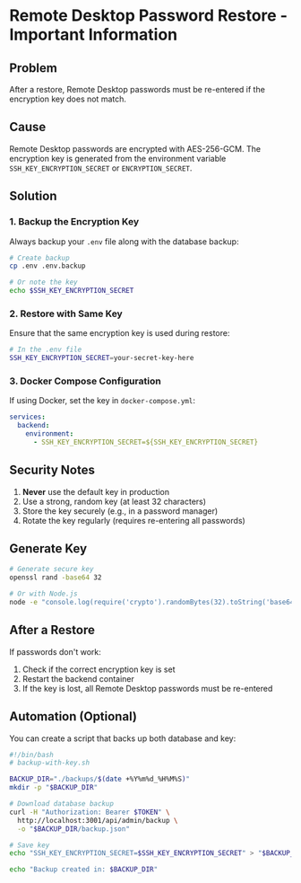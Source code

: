 # Remote Desktop Password Restore - Important Information

## Problem
After a restore, Remote Desktop passwords must be re-entered if the encryption key does not match.

## Cause
Remote Desktop passwords are encrypted with AES-256-GCM. The encryption key is generated from the environment variable `SSH_KEY_ENCRYPTION_SECRET` or `ENCRYPTION_SECRET`.

## Solution

### 1. Backup the Encryption Key
Always backup your `.env` file along with the database backup:

```bash
# Create backup
cp .env .env.backup

# Or note the key
echo $SSH_KEY_ENCRYPTION_SECRET
```

### 2. Restore with Same Key
Ensure that the same encryption key is used during restore:

```bash
# In the .env file
SSH_KEY_ENCRYPTION_SECRET=your-secret-key-here
```

### 3. Docker Compose Configuration
If using Docker, set the key in `docker-compose.yml`:

```yaml
services:
  backend:
    environment:
      - SSH_KEY_ENCRYPTION_SECRET=${SSH_KEY_ENCRYPTION_SECRET}
```

## Security Notes

1. **Never** use the default key in production
2. Use a strong, random key (at least 32 characters)
3. Store the key securely (e.g., in a password manager)
4. Rotate the key regularly (requires re-entering all passwords)

## Generate Key

```bash
# Generate secure key
openssl rand -base64 32

# Or with Node.js
node -e "console.log(require('crypto').randomBytes(32).toString('base64'))"
```

## After a Restore

If passwords don't work:

1. Check if the correct encryption key is set
2. Restart the backend container
3. If the key is lost, all Remote Desktop passwords must be re-entered

## Automation (Optional)

You can create a script that backs up both database and key:

```bash
#!/bin/bash
# backup-with-key.sh

BACKUP_DIR="./backups/$(date +%Y%m%d_%H%M%S)"
mkdir -p "$BACKUP_DIR"

# Download database backup
curl -H "Authorization: Bearer $TOKEN" \
  http://localhost:3001/api/admin/backup \
  -o "$BACKUP_DIR/backup.json"

# Save key
echo "SSH_KEY_ENCRYPTION_SECRET=$SSH_KEY_ENCRYPTION_SECRET" > "$BACKUP_DIR/.env.key"

echo "Backup created in: $BACKUP_DIR"
```